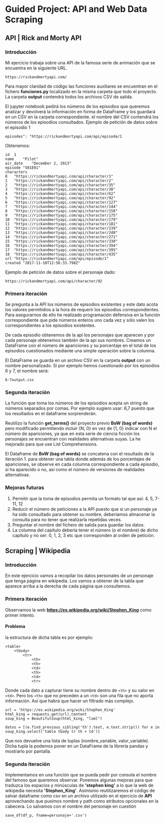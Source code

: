 # Guided Project: API and Web Data Scraping

## API | Rick and Morty API

### Introducción
Mi ejercicio trabaja sobre una API de la famosa serie de animación que se encuentra en la siguiente URL. 
```
https://rickandmortyapi.com/
```
Para mayor claridad de código las funciones auxiliares se encuentran en el fichero **funciones.py** localizado en la misma carpeta que todo el proyecto. La carpeta **output** contendrá todos los archivos CSV de salida. 

El jupyter notebook pedirá los números de los episodios que queremos analizar y devolverá la información en forma de DataFrame y los guardará en un CSV en la carpeta correspondiente. el nombre del CSV contendrá los números de los episodios consultados. 
Ejemplo de petición de datos sobre el episodio 1
```
episodes": "https://rickandmortyapi.com/api/episode/1
```
Obtenemos: 
```
id	1
name	"Pilot"
air_date	"December 2, 2013"
episode	"S01E01"
characters	
0	"https://rickandmortyapi.com/api/character/1"
1	"https://rickandmortyapi.com/api/character/2"
2	"https://rickandmortyapi.com/api/character/35"
3	"https://rickandmortyapi.com/api/character/38"
4	"https://rickandmortyapi.com/api/character/62"
5	"https://rickandmortyapi.com/api/character/92"
6	"https://rickandmortyapi.com/api/character/127"
7	"https://rickandmortyapi.com/api/character/144"
8	"https://rickandmortyapi.com/api/character/158"
9	"https://rickandmortyapi.com/api/character/175"
10	"https://rickandmortyapi.com/api/character/179"
11	"https://rickandmortyapi.com/api/character/181"
12	"https://rickandmortyapi.com/api/character/239"
13	"https://rickandmortyapi.com/api/character/249"
14	"https://rickandmortyapi.com/api/character/271"
15	"https://rickandmortyapi.com/api/character/338"
16	"https://rickandmortyapi.com/api/character/394"
17	"https://rickandmortyapi.com/api/character/395"
18	"https://rickandmortyapi.com/api/character/435"
url	"https://rickandmortyapi.com/api/episode/1"
created	"2017-11-10T12:56:33.798Z"
```
Ejemplo de petición de datos sobre el personaje dado: 
```
https://rickandmortyapi.com/api/character/92
```
### Primera iteración
Se pregunta a la API los números de episodios existentes y este dato acota los valores permitidios a la hora de requerir los episodios correspondientes. Para asegurarnos de ello he realizado programación defensiva en la función correspondiente que pide números enteros uno cada vez y sólo valen los correspondientes a los episodios existentes. 

De cada episodio obtenemos de la api los personajes que aparecen y por cada personaje obtenemos también de la api sus nombres. Creamos un DataFrame con el número de apariciones y su porcentaje en el total de los episodios cuestionados mediante una simple operación sobre la columna. 

El DataFrame se guarda en un archivo CSV en la carpeta **output** con un nombre personalizado. Si por ejemplo hemos cuestionado por los episodios 6 y 7, el nombre será: 
```
6-7output.csv
```
### Segunda iteración
La función que toma los números de los episodios acepta un string de números separados por comas. Por ejemplo sugiero usar: 6,7 puesto que los resultados en el dataframe sorprenderán. 

Reutilizo la función **get_terms()** del proyecto previo **BoW (bag of words)** pero modificado permitiendo incluir {N, 0} en vez de {1, 0} indicar con N el número de apariciones, ya que en esta serie de ciencia ficción los personajes se encuentran con realidades alternativas suyas. La he mejorado para que use List Comprehensions. 

El Dataframe de **BoW (bag of words)** se concatena con el resultado de la iteración 1. para obtener una tabla donde además de los porcentajes de apariciones, se observe en cada columna correspondiente a cada episodio, si ha aparecido o no, así como el número de versiones de realidades alternativas. 

### Mejoras futuras
1. Permitir que la toma de episodios permita un formato tal que así: 4, 5, 7-11, 12
2. Reducir el número de peticiones a la API puesto que si un personaje ya ha sido consultado para obtener su nombre, deberiamos almacenar la consulta para no tener que realizarla repetidas veces. 
3. Preguntar el nombre del fichero de salida para guardar los datos. 
4. La columna del capítulo debería tener el número (o el nombre) de dicho capítulo y no ser: 0, 1, 2, 3 etc que corresponden al orden de petición. 

## Scraping | Wikipedia

### Introducción
En este ejercicio vamos a recopilar los datos personales de un personaje que tenga página en wikipedia. Los vamos a obtener de la tabla que aparece arriba a la derecha de cada página que consultemos. 

### Primera iteración
Observamos la web **https://es.wikipedia.org/wiki/Stephen_King** como primer intento.
#### Problema
la estructura de dicha tabla es por ejemplo: 
```
<table>
    <tbody>
        <tr>
            <th>
            <th>
            <td>
            <th>
            <td>
            <tr>
```   
Donde cada dato a capturar tiene su nombre dentro de ```<th>``` y su valor en ```<td>```. Pero los ```<th>``` que no preceden a un ```<td>``` son una fila que no aporta información. Así que habrá que hacer un filtrado más complejo. 
```
url = 'https://es.wikipedia.org/wiki/Stephen_King'
html_king = requests.get(url).content
soup_king = BeautifulSoup(html_king, "lxml")

datos = [(e.find_previous_sibling('th').text, e.text.strip()) for e in soup_king.select('table tbody tr th + td')]
```
Que nos devuelve una lista de tuplas (nombre_variable, valor_variable). Dicha tupla la podemos poner en un DataFrame de la librería pandas y mostrarlo por pantalla. 
### Segunda iteración
Implementamos en una función que se pueda pedir por consola el nombre del famoso que queremos observar. Ponemos algunas mejoras para que traduzca los espacios y minúsculas de **'stephen king'** a lo que la web de wikipedia necesita **'Stephen_King'**.
Asimismo reutilizaremos el código de salvar dataframe como csv en un archivo utilizado en el ejercicio de **API** aprovechando que pusimos nombre y path como atributos opcionales en la cabecera. Lo salvamos con el nombre del personaje en cuestión
```
save_df(df_p, fname=personaje+'.csv')

```




